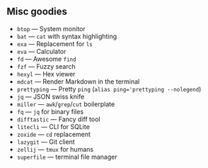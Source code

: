 ## Misc goodies

* `btop` — System monitor
* `bat` — `cat` with syntax highlighting
* `exa` — Replacement for `ls`
* `eva` — Calculator
* `fd` — Awesome `find`
* `fzf` — Fuzzy search
* `hexyl` — Hex viewer
* `mdcat` — Render Markdown in the terminal
* `prettyping` — Pretty `ping` (`alias ping='prettyping --nolegend`)
* `jq` — JSON swiss knife
* `miller` — `awk`/`grep`/`cut` boilerplate
* `fq` — `jq` for binary files
* `difftastic` — Fancy diff tool
* `litecli` — CLI for SQLite
* `zoxide` — `cd` replacement
* `lazygit` — Git client
* `zellij` — `tmux` for humans
* `superfile` — terminal file manager

